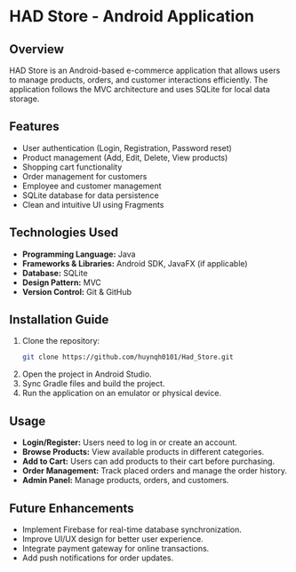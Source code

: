 # HAD Store - Android Application

## Overview
HAD Store is an Android-based e-commerce application that allows users to manage products, orders, and customer interactions efficiently. The application follows the MVC architecture and uses SQLite for local data storage.

## Features
- User authentication (Login, Registration, Password reset)
- Product management (Add, Edit, Delete, View products)
- Shopping cart functionality
- Order management for customers
- Employee and customer management
- SQLite database for data persistence
- Clean and intuitive UI using Fragments

## Technologies Used
- **Programming Language:** Java
- **Frameworks & Libraries:** Android SDK, JavaFX (if applicable)
- **Database:** SQLite
- **Design Pattern:** MVC
- **Version Control:** Git & GitHub

## Installation Guide
1. Clone the repository:
   ```sh
   git clone https://github.com/huynqh0101/Had_Store.git
   ```
2. Open the project in Android Studio.
3. Sync Gradle files and build the project.
4. Run the application on an emulator or physical device.

## Usage
- **Login/Register:** Users need to log in or create an account.
- **Browse Products:** View available products in different categories.
- **Add to Cart:** Users can add products to their cart before purchasing.
- **Order Management:** Track placed orders and manage the order history.
- **Admin Panel:** Manage products, orders, and customers.

## Future Enhancements
- Implement Firebase for real-time database synchronization.
- Improve UI/UX design for better user experience.
- Integrate payment gateway for online transactions.
- Add push notifications for order updates.



